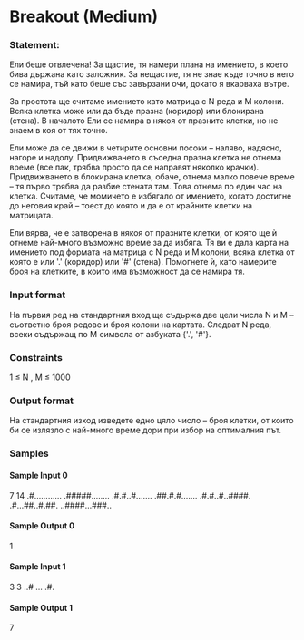 # Breakout (Medium)

### Statement:
Ели беше отвлечена! За щастие, тя намери плана на имението, в което бива държана като заложник. За нещастие, тя не знае къде точно в него се намира, тъй като беше със завързани очи, докато я вкарваха вътре.

За простота ще считаме имението като матрица с N реда и M колони. Всяка клетка може или да бъде празна (коридор) или блокирана (стена). В началото Ели се намира в някоя от празните клетки, но не знаем в коя от тях точно.

Ели може да се движи в четирите основни посоки – наляво, надясно, нагоре и надолу. Придвижването в съседна празна клетка не отнема време (все пак, трябва просто да се направят няколко крачки). Придвижването в блокирана клетка, обаче, отнема малко повече време – тя първо трябва да разбие стената там. Това отнема по един час на клетка. Считаме, че момичето е избягало от имението, когато достигне до неговия край – тоест до която и да е от крайните клетки на матрицата.

Ели вярва, че е затворена в някоя от празните клетки, от която ще ѝ отнеме най-много възможно време за да избяга. Тя ви е дала карта на имението под формата на матрица с N реда и M колони, всяка клетка от която е или '.' (коридор) или '#' (стена). Помогнете ѝ, като намерите броя на клетките, в които има възможност да се намира тя.

### Input format
На първия ред на стандартния вход ще съдържа две цели числа N и M – съответно броя редове и броя колони на картата. Следват N реда, всеки съдържащ по M символа от азбуката {'.', '#'}.

### Constraints
1 ≤ N , M ≤ 1000

### Output format
На стандартния изход изведете едно цяло число – броя клетки, от които би се излязло с най-много време дори при избор на оптималния път.

### Samples
#### Sample Input 0
7 14
.#............
.#####........
.#.#..#.......
.##.#.#.......
.#.#..#..####.
.#...##..#.##.
..####...###..
#### Sample Output 0
1

#### Sample Input 1
3 3
..#
...
.#.
#### Sample Output 1
7
